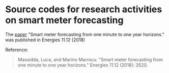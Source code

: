 # Source codes for research activities on smart meter forecasting

The [paper](https://www.mdpi.com/1996-1073/11/12/3520) "Smart meter forecasting from one minute to one year horizons." was published in Energies 11.12 (2018)

Reference:

> Massidda, Luca, and Marino Marrocu. "Smart meter forecasting from one minute to one year horizons." Energies 11.12 (2018): 3520.
